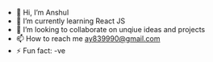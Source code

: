 - 👋 Hi, I’m Anshul
- 🌱 I’m currently learning React JS
- 💞️ I’m looking to collaborate on unqiue ideas and projects
- 📫 How to reach me ay839990@gmail.com
- ⚡ Fun fact: -ve

<!---
Anshu10101/Anshu10101 is a ✨ special ✨ repository because its `README.md` (this file) appears on your GitHub profile.
You can click the Preview link to take a look at your changes.
--->

